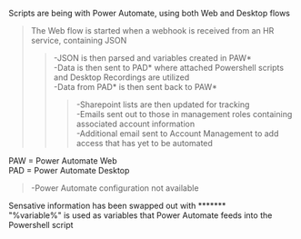 Scripts are being with Power Automate, using both Web and Desktop flows <br/>

>The Web flow is started when a webhook is received from an HR service, containing JSON<br/>
>>-JSON is then parsed and variables created in PAW*<br/>
>>-Data is then sent to PAD* where attached Powershell scripts and Desktop Recordings are utilized<br/>
>>-Data from PAD* is then sent back to PAW*<br/>
>>>-Sharepoint lists are then updated for tracking<br/>
-Emails sent out to those in management roles containing associated account information<br/>
-Additional email sent to Account Management to add access that has yet to be automated<br/>

PAW = Power Automate Web<br/>
PAD = Power Automate Desktop<br/>
>-Power Automate configuration not available<br/>
<p>Sensative information has been swapped out with *******<br/>
"%variable%" is used as variables that Power Automate feeds into the Powershell script <br/><p/>
